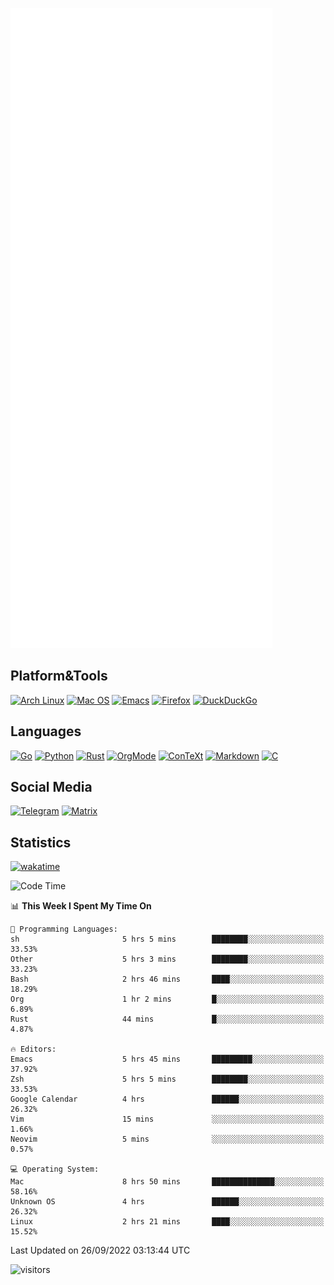 ![Metrics](https://github.com/SteamedFish/SteamedFish/blob/master/github-metrics.svg)

## Platform&Tools

[![Arch Linux](https://img.shields.io/badge/ArchLinux-1793D1?logo=arch-linux&logoColor=fff&style=flat-square)](https://archlinux.org/)
[![Mac OS](https://img.shields.io/badge/MacOS-000000?style=flat-square&logo=macos&logoColor=F0F0F0)](https://www.apple.com/macos/)
[![Emacs](https://img.shields.io/badge/Emacs-%237F5AB6.svg?&style=flat-square&logo=gnu-emacs&logoColor=white)](https://www.gnu.org/software/emacs/)
[![Firefox](https://img.shields.io/badge/Firefox-FF7139?style=flat-square&logo=Firefox-Browser&logoColor=white)](https://firefox.com/)
[![DuckDuckGo](https://img.shields.io/badge/DuckDuckGo-DE5833?style=flat-square&logo=DuckDuckGo&logoColor=white)](https://duckduckgo.com/)

## Languages

[![Go](https://img.shields.io/badge/Golang-%2300ADD8.svg?style=flat-square&logo=go&logoColor=white)](https://golang.org/)
[![Python](https://img.shields.io/badge/Python-3670A0?style=flat-square&logo=python&logoColor=ffdd54)](https://www.python.org/)
[![Rust](https://img.shields.io/badge/Rust-%23000000.svg?style=flat-square&logo=rust&logoColor=white)](https://www.rust-lang.org/)
[![OrgMode](https://img.shields.io/badge/OrgMode-%23000000.svg?style=flat-square&logo=org&logoColor=white)](https://orgmode.org/)
[![ConTeXt](https://img.shields.io/badge/ConTeXt-%23008080.svg?style=flat-square&logo=latex&logoColor=white)](https://contextgarden.net/)
[![Markdown](https://img.shields.io/badge/MarkDown-%23000000.svg?style=flat-square&logo=markdown&logoColor=white)](https://daringfireball.net/projects/markdown/)
[![C](https://img.shields.io/badge/C-%2300599C.svg?style=flat-square&logo=c&logoColor=white)](https://www.iso.org/standard/74528.html)

## Social Media
[![Telegram](https://img.shields.io/badge/SteamedFish-2CA5E0?style=social&logo=telegram&logoColor=white)](https://t.me/SteamedFish)
[![Matrix](https://img.shields.io/badge/SteamedFish-2CA5E0?style=social&logo=matrix&logoColor=black)](https://matrix.to/#/@i:steamedfish.org)

## Statistics
[![wakatime](https://wakatime.com/badge/user/168280d6-fcf2-4b4f-ad3a-dc4612f35b38.svg)](https://wakatime.com/@168280d6-fcf2-4b4f-ad3a-dc4612f35b38)

<!--START_SECTION:waka-->
![Code Time](http://img.shields.io/badge/Code%20Time-2%2C024%20hrs%2033%20mins-blue)

📊 **This Week I Spent My Time On** 

```text
💬 Programming Languages: 
sh                       5 hrs 5 mins        ████████░░░░░░░░░░░░░░░░░   33.53% 
Other                    5 hrs 3 mins        ████████░░░░░░░░░░░░░░░░░   33.23% 
Bash                     2 hrs 46 mins       ████░░░░░░░░░░░░░░░░░░░░░   18.29% 
Org                      1 hr 2 mins         █░░░░░░░░░░░░░░░░░░░░░░░░   6.89% 
Rust                     44 mins             █░░░░░░░░░░░░░░░░░░░░░░░░   4.87%

🔥 Editors: 
Emacs                    5 hrs 45 mins       █████████░░░░░░░░░░░░░░░░   37.92% 
Zsh                      5 hrs 5 mins        ████████░░░░░░░░░░░░░░░░░   33.53% 
Google Calendar          4 hrs               ██████░░░░░░░░░░░░░░░░░░░   26.32% 
Vim                      15 mins             ░░░░░░░░░░░░░░░░░░░░░░░░░   1.66% 
Neovim                   5 mins              ░░░░░░░░░░░░░░░░░░░░░░░░░   0.57%

💻 Operating System: 
Mac                      8 hrs 50 mins       ██████████████░░░░░░░░░░░   58.16% 
Unknown OS               4 hrs               ██████░░░░░░░░░░░░░░░░░░░   26.32% 
Linux                    2 hrs 21 mins       ████░░░░░░░░░░░░░░░░░░░░░   15.52%

```


 Last Updated on 26/09/2022 03:13:44 UTC
<!--END_SECTION:waka-->

![visitors](https://visitor-badge.laobi.icu/badge?page_id=SteamedFish.SteamedFish)
